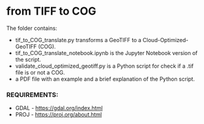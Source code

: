 # from TIFF to COG

The folder contains:
  - tif_to_COG_translate.py transforms a GeoTIFF to a Cloud-Optimized-GeoTIFF (COG).
  - tif_to_COG_translate_notebook.ipynb is the Jupyter Notebook version of the script.
  - validate_cloud_optimized_geotiff.py is a Python script for check if a .tif file is or not a COG.
  - a PDF file with an example and a brief explanation of the Python script.
  
### REQUIREMENTS:
  - GDAL - https://gdal.org/index.html
  - PROJ - https://proj.org/about.html

